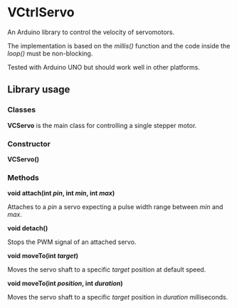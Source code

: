 # VCtrlServo
An Arduino library to control the velocity of servomotors.

The implementation is based on the *millis()* function and the code inside the *loop()* must be non-blocking.

Tested with Arduino UNO but should work well in other platforms.

## Library usage
### Classes

**VCServo** is the main class for controlling a single stepper motor.

### Constructor

**VCServo()**

### Methods

**void attach(int *pin*, int *min*, int *max*)**

Attaches to a *pin* a servo expecting a pulse width range between *min* and *max*.

**void detach()**

Stops the PWM signal of an attached servo.

**void moveTo(int *target*)**

Moves the servo shaft to a specific *target* position at default speed.

**void moveTo(int *position*, int *duration*)**

Moves the servo shaft to a specific *target* position in *duration* milliseconds.


